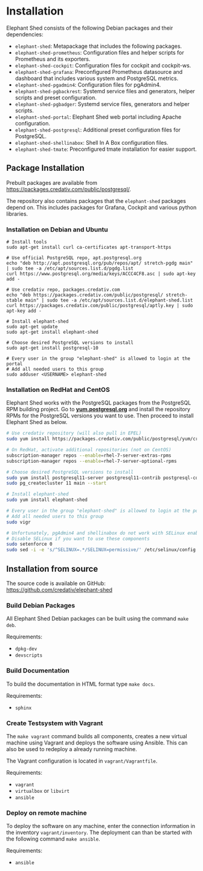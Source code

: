 
# Installation

Elephant Shed consists of the following Debian packages and their dependencies:

  * `elephant-shed`:
    Metapackage that includes the following packages.
  * `elephant-shed-prometheus`:
    Configuration files and helper scripts for Prometheus and its exporters.
  * `elephant-shed-cockpit`:
    Configuration files for cockpit and cockpit-ws.
  * `elephant-shed-grafana`:
    Preconfigured Prometheus datasource and dashboard that includes various system
    and PostgreSQL metrics.
  * `elephant-shed-pgadmin4`:
    Configuration files for pgAdmin4.
  * `elephant-shed-pgbackrest`:
    Systemd service files and generators, helper scripts and preset configuration.
  * `elephant-shed-pgbadger`:
    Systemd service files, generators and helper scripts.
  * `elephant-shed-portal`:
    Elephant Shed web portal including Apache configuration.
  * `elephant-shed-postgresql`:
    Additional preset configuration files for PostgreSQL.
  * `elephant-shed-shellinabox`:
    Shell In A Box configuration files.
  * `elephant-shed-tmate`:
    Preconfigured tmate installation for easier support.

## Package Installation

Prebuilt packages are available from <https://packages.credativ.com/public/postgresql/>.

The repository also contains packages that the `elephant-shed` packages depend
on. This includes packages for Grafana, Cockpit and various python libraries.

### Installation on Debian and Ubuntu

```
# Install tools
sudo apt-get install curl ca-certificates apt-transport-https

# Use official PostgreSQL repo, apt.postgresql.org
echo "deb http://apt.postgresql.org/pub/repos/apt/ stretch-pgdg main" | sudo tee -a /etc/apt/sources.list.d/pgdg.list
curl https://www.postgresql.org/media/keys/ACCC4CF8.asc | sudo apt-key add -

# Use credativ repo, packages.credativ.com
echo "deb https://packages.credativ.com/public/postgresql/ stretch-stable main" | sudo tee -a /etc/apt/sources.list.d/elephant-shed.list
curl https://packages.credativ.com/public/postgresql/aptly.key | sudo apt-key add -

# Install elephant-shed
sudo apt-get update
sudo apt-get install elephant-shed

# Choose desired PostgreSQL versions to install
sudo apt-get install postgresql-10

# Every user in the group "elephant-shed" is allowed to login at the portal
# Add all needed users to this group
sudo adduser <USERNAME> elephant-shed
```

### Installation on RedHat and CentOS

Elephant Shed works with the PostgreSQL packages from the PostgreSQL RPM building project.
Go to <a href="https://yum.postgresql.org/"><b>yum.postgresql.org</b></a> and
install the repository RPMs for the PostgreSQL versions you want to use.
Then proceed to install Elephant Shed as below.

```bash
# Use credativ repository (will also pull in EPEL)
sudo yum install https://packages.credativ.com/public/postgresql/yum/credativ-repo.rpm

# On RedHat, activate additional repositories (not on CentOS)
subscription-manager repos --enable=rhel-7-server-extras-rpms
subscription-manager repos --enable=rhel-7-server-optional-rpms

# Choose desired PostgreSQL versions to install
sudo yum install postgresql11-server postgresql11-contrib postgresql-common
sudo pg_createcluster 11 main --start

# Install elephant-shed
sudo yum install elephant-shed

# Every user in the group "elephant-shed" is allowed to login at the portal
# Add all needed users to this group
sudo vigr

# Unfortunately, pgAdmin4 and shellinabox do not work with SELinux enabled
# Disable SELinux if you want to use these components
sudo setenforce 0
sudo sed -i -e 's/^SELINUX=.*/SELINUX=permissive/' /etc/selinux/config
```

## Installation from source

The source code is available on GitHub: <https://github.com/credativ/elephant-shed>

### Build Debian Packages

All Elephant Shed Debian packages can be built using the command `make deb`.

Requirements:

  - `dpkg-dev`
  - `devscripts`

### Build Documentation

To build the documentation in HTML format type `make docs`.

Requirements:

  - `sphinx`

### Create Testsystem with Vagrant

The `make vagrant` command builds all components, creates a new virtual machine using Vagrant and deploys the software using Ansible.
This can also be used to redeploy a already running machine.

The Vagrant configuration is located in `vagrant/Vagrantfile`.

Requirements:

  - `vagrant`
  - `virtualbox` or `libvirt`
  - `ansible`

### Deploy on remote machine

To deploy the software on any machine, enter the connection information in the inventory `vagrant/inventory`.
The deployment can than be started with the following command `make ansible`.

Requirements:

  - `ansible`

